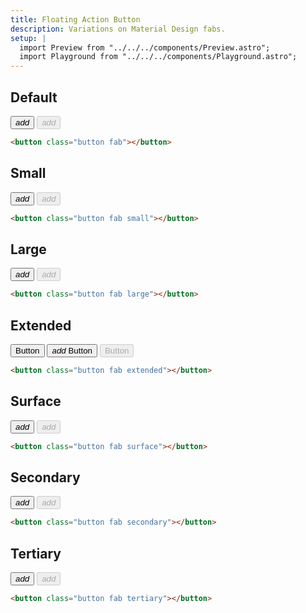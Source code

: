 ```yaml
---
title: Floating Action Button
description: Variations on Material Design fabs.
setup: |
  import Preview from "../../../components/Preview.astro";
  import Playground from "../../../components/Playground.astro";
---
```


<!-- <Playground>
<button class="button fab">
    <i class="material-icons">add</i>
</button>
</Playground> -->

## Default

<Preview>
     <button class="button fab">
        <i class="material-icons">add</i>
    </button>
    <button class="button fab" disabled>
        <i class="material-icons">add</i>
    </button>
</Preview>

```html
<button class="button fab"></button>
```

## Small

<Preview>
     <button class="button fab small">
        <i class="material-icons">add</i>
    </button>
    <button class="button fab small" disabled>
        <i class="material-icons">add</i>
    </button>
</Preview>

```html
<button class="button fab small"></button>
```

## Large

<Preview>
     <button class="button fab large">
        <i class="material-icons">add</i>
    </button>
    <button class="button fab large" disabled>
        <i class="material-icons">add</i>
    </button>
</Preview>

```html
<button class="button fab large"></button>
```

## Extended

<Preview>
    <button class="button fab extended">Button</button>
    <button class="button fab extended">
        <i class="material-icons">add</i>
        <label>Button</label>
    </button>
     <button class="button fab extended" disabled>Button</button>
</Preview>

```html
<button class="button fab extended"></button>
```

## Surface

<Preview>
     <button class="button fab surface">
        <i class="material-icons">add</i>
    </button>
    <button class="button fab surface" disabled>
        <i class="material-icons">add</i>
    </button>
</Preview>

```html
<button class="button fab surface"></button>
```

## Secondary

<Preview>
     <button class="button fab secondary">
        <i class="material-icons">add</i>
    </button>
    <button class="button fab secondary" disabled>
        <i class="material-icons">add</i>
    </button>
</Preview>

```html
<button class="button fab secondary"></button>
```

## Tertiary

<Preview>
     <button class="button fab tertiary">
        <i class="material-icons">add</i>
    </button>
    <button class="button fab tertiary" disabled>
        <i class="material-icons">add</i>
    </button>
</Preview>

```html
<button class="button fab tertiary"></button>
```
